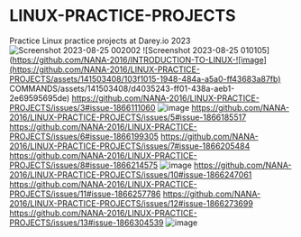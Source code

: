 # LINUX-PRACTICE-PROJECTS
Practice Linux practice projects at Darey.io 2023
![Screenshot 2023-08-25 002002](https://github.com/NANA-2016/LINUX-PRACTICE-PROJECTS/assets/141503408/81d685d3-e47b-42ac-b594-abdec7a13ea7)
![Screenshot 2023-08-25 010105](https://github.com/NANA-2016/INTRODUCTION-TO-LINUX-![image](https://github.com/NANA-2016/LINUX-PRACTICE-PROJECTS/assets/141503408/103f1015-1948-484a-a5a0-ff43683a87fb)
COMMANDS/assets/141503408/d4035243-ff01-438a-aeb1-2e69595695de)
https://github.com/NANA-2016/LINUX-PRACTICE-PROJECTS/issues/3#issue-1866111060
![image](https://github.com/NANA-2016/LINUX-PRACTICE-PROJECTS/assets/141503408/0898e099-0556-4d44-a891-4d81699b1c9d)
https://github.com/NANA-2016/LINUX-PRACTICE-PROJECTS/issues/5#issue-1866185517
https://github.com/NANA-2016/LINUX-PRACTICE-PROJECTS/issues/6#issue-1866199305
https://github.com/NANA-2016/LINUX-PRACTICE-PROJECTS/issues/7#issue-1866205484
https://github.com/NANA-2016/LINUX-PRACTICE-PROJECTS/issues/8#issue-1866214575
![image](https://github.com/NANA-2016/LINUX-PRACTICE-PROJECTS/assets/141503408/0b47539a-0d7c-4b32-9ea4-97672ada172c)
https://github.com/NANA-2016/LINUX-PRACTICE-PROJECTS/issues/10#issue-1866247061
https://github.com/NANA-2016/LINUX-PRACTICE-PROJECTS/issues/11#issue-1866257786
https://github.com/NANA-2016/LINUX-PRACTICE-PROJECTS/issues/12#issue-1866273699
https://github.com/NANA-2016/LINUX-PRACTICE-PROJECTS/issues/13#issue-1866304539
![image](https://github.com/NANA-2016/LINUX-PRACTICE-PROJECTS/assets/141503408/b6b09ac3-4bba-44ce-b220-02cee214654d)
